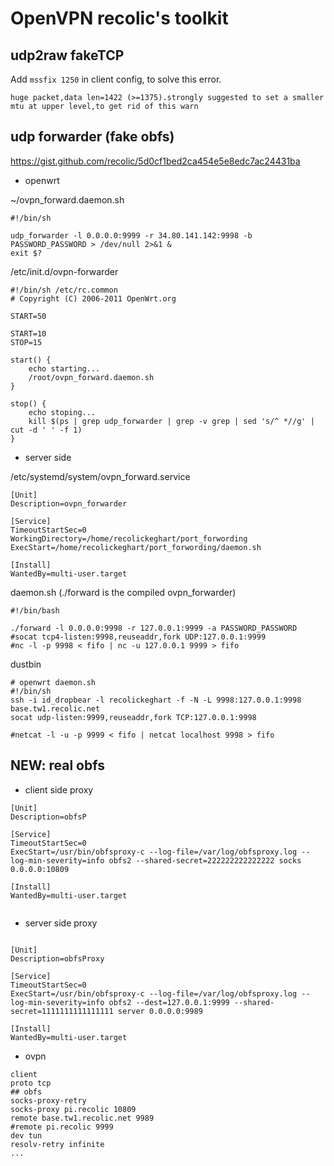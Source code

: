 # OpenVPN recolic's toolkit

## udp2raw fakeTCP

Add `mssfix 1250` in client config, to solve this error. 

```
huge packet,data len=1422 (>=1375).strongly suggested to set a smaller mtu at upper level,to get rid of this warn
```

## udp forwarder (fake obfs)

https://gist.github.com/recolic/5d0cf1bed2ca454e5e8edc7ac24431ba

- openwrt

~/ovpn_forward.daemon.sh

```
#!/bin/sh

udp_forwarder -l 0.0.0.0:9999 -r 34.80.141.142:9998 -b PASSWORD_PASSWORD > /dev/null 2>&1 &
exit $?
```

/etc/init.d/ovpn-forwarder

```
#!/bin/sh /etc/rc.common
# Copyright (C) 2006-2011 OpenWrt.org

START=50

START=10 
STOP=15

start() {        
	echo starting...
	/root/ovpn_forward.daemon.sh
}                 

stop() {          
	echo stoping...
	kill $(ps | grep udp_forwarder | grep -v grep | sed 's/^ *//g' | cut -d ' ' -f 1)
}
```

- server side

/etc/systemd/system/ovpn_forward.service

```
[Unit]
Description=ovpn_forwarder

[Service]
TimeoutStartSec=0
WorkingDirectory=/home/recolickeghart/port_forwording
ExecStart=/home/recolickeghart/port_forwording/daemon.sh

[Install]
WantedBy=multi-user.target
```

daemon.sh (./forward is the compiled ovpn_forwarder)
```
#!/bin/bash

./forward -l 0.0.0.0:9998 -r 127.0.0.1:9999 -a PASSWORD_PASSWORD
#socat tcp4-listen:9998,reuseaddr,fork UDP:127.0.0.1:9999
#nc -l -p 9998 < fifo | nc -u 127.0.0.1 9999 > fifo
```


dustbin
```
# openwrt daemon.sh
#!/bin/sh
ssh -i id_dropbear -l recolickeghart -f -N -L 9998:127.0.0.1:9998 base.tw1.recolic.net
socat udp-listen:9999,reuseaddr,fork TCP:127.0.0.1:9998

#netcat -l -u -p 9999 < fifo | netcat localhost 9998 > fifo
```

## NEW: real obfs

- client side proxy
```
[Unit]
Description=obfsP

[Service]
TimeoutStartSec=0
ExecStart=/usr/bin/obfsproxy-c --log-file=/var/log/obfsproxy.log --log-min-severity=info obfs2 --shared-secret=222222222222222 socks 0.0.0.0:10809

[Install]
WantedBy=multi-user.target


```

- server side proxy
```

[Unit]
Description=obfsProxy

[Service]
TimeoutStartSec=0
ExecStart=/usr/bin/obfsproxy-c --log-file=/var/log/obfsproxy.log --log-min-severity=info obfs2 --dest=127.0.0.1:9999 --shared-secret=1111111111111111 server 0.0.0.0:9989

[Install]
WantedBy=multi-user.target
```

- ovpn
```
client
proto tcp
## obfs
socks-proxy-retry
socks-proxy pi.recolic 10809
remote base.tw1.recolic.net 9989
#remote pi.recolic 9999
dev tun
resolv-retry infinite
...
```


